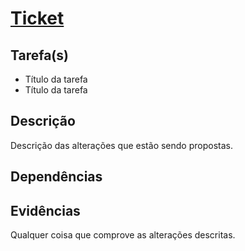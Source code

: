# [Ticket](https://github.com/<organization>/environment/issues/X) 

## Tarefa(s)
- Título da tarefa
- Título da tarefa

## Descrição

Descrição das alterações que estão sendo propostas.

## Dependências

## Evidências

Qualquer coisa que comprove as alterações descritas.
